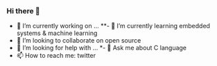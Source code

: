### Hi there 👋



- 🔭 I’m currently working on ...
**- 🌱 I’m currently learning embedded systems & machine learning
- 👯 I’m looking to collaborate on open source
- 🤔 I’m looking for help with ...
*- 💬 Ask me about C language
- 📫 How to reach me: twitter

<!--
**astro0mar/astro0mar** is a ✨ _special_ ✨ repository because its `README.md` (this file) appears on your GitHub profile.
*- 😄 Pronouns: ...
- ⚡ Fun fact: ...
-->
